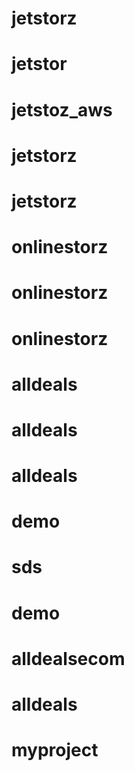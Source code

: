 # jetstorz
# jetstor
# jetstoz_aws
# jetstorz
# jetstorz
# onlinestorz
# onlinestorz
# onlinestorz
# alldeals
# alldeals
# alldeals
# demo
# sds
# demo
# alldealsecom
# alldeals
# myproject
